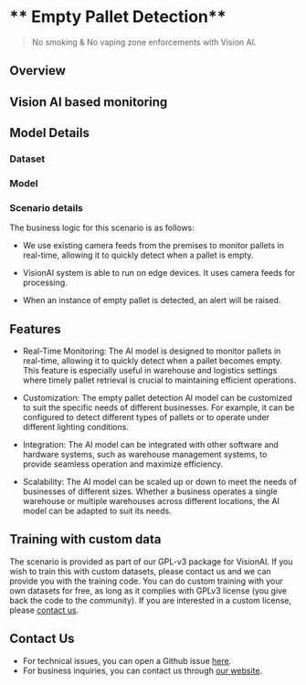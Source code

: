 # ** Empty Pallet Detection**

> No smoking & No vaping zone enforcements with Vision AI.


## Overview


## Vision AI based monitoring

## Model Details

### Dataset

### Model

### Scenario details

The business logic for this scenario is as follows:

- We use existing camera feeds from the premises to monitor pallets in real-time, allowing it to quickly detect when a pallet is empty.

- VisionAI system is able to run on edge devices. It uses camera feeds for processing.

- When an instance of empty pallet is detected, an alert will be raised.


## Features

- Real-Time Monitoring: The AI model is designed to monitor pallets in real-time, allowing it to quickly detect when a pallet becomes empty. This feature is especially useful in warehouse and logistics settings where timely pallet retrieval is crucial to maintaining efficient operations.

- Customization: The empty pallet detection AI model can be customized to suit the specific needs of different businesses. For example, it can be configured to detect different types of pallets or to operate under different lighting conditions.

- Integration: The AI model can be integrated with other software and hardware systems, such as warehouse management systems, to provide seamless operation and maximize efficiency.

- Scalability: The AI model can be scaled up or down to meet the needs of businesses of different sizes. Whether a business operates a single warehouse or multiple warehouses across different locations, the AI model can be adapted to suit its needs.


## Training with custom data

The scenario is provided as part of our GPL-v3 package for VisionAI. If you wish to train this with custom datasets, please contact us and we can provide you with the training code. You can do custom training with your own datasets for free, as long as it complies with GPLv3 license (you give back the code to the community). If you are interested in a custom license, please [contact us](../company/contact.md).


## Contact Us

- For technical issues, you can open a Github issue [here](https://github.com/visionify/visionai).
- For business inquiries, you can contact us through [our website](https://visionify.ai/contact).
